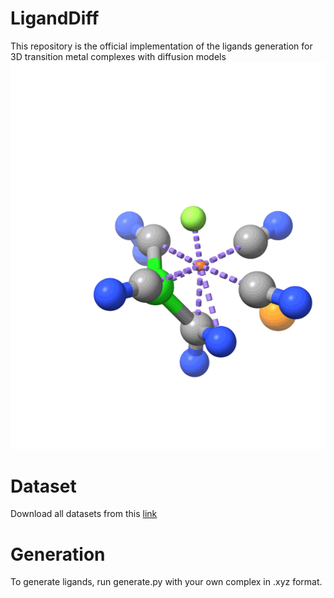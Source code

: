 # LigandDiff
This repository is the official implementation of the ligands generation for 3D transition metal complexes with diffusion models![Alt text](https://github.com/Neon8988/LigandDiff/blob/main/image/example.gif)
# Dataset
Download all datasets from this [link](https://zenodo.org/records/10651292)
# Generation
To generate ligands, run generate.py with your own complex in .xyz format. 
